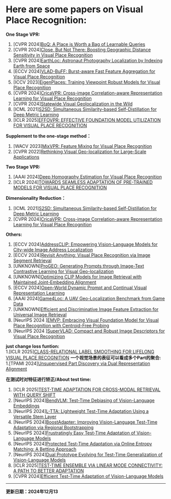 # Here are some papers on  Visual Place Recognition:

**One Stage VPR:**
1. [CVPR 2024][BoQ: A Place is Worth a Bag of Learnable Queries](https://arxiv.org/pdf/2405.07364)
2. [CVPR 2024][Close, But Not There: Boosting Geographic Distance Sensitivity in Visual Place Recognition](https://arxiv.org/pdf/2407.02422)
3. [CVPR 2024][EarthLoc: Astronaut Photography Localization by Indexing Earth from Space](https://arxiv.org/pdf/2403.06758)
4. [ECCV 2024][VLAD-BuFF: Burst-aware Fast Feature Aggregation for Visual Place Recognition](https://arxiv.org/pdf/2409.19293)
5. [ICCV 2023][EigenPlaces: Training Viewpoint Robust Models for Visual Place Recognition](https://arxiv.org/pdf/2308.10832)
6. [CVPR 2024][CricaVPR: Cross-image Correlation-aware Representation Learning for Visual Place Recognition](https://arxiv.org/pdf/2402.19231)
7. [CVPR 2024][Statewide Visual Geolocalization in the Wild](https://arxiv.org/pdf/2409.16763)
8. [ICML 2021][S2SD: Simultaneous Similarity-based Self-Distillation for Deep Metric Learning](https://arxiv.org/pdf/2009.08348)
9. [ICLR 2025][EFFOVPR: EFFECTIVE FOUNDATION MODEL UTILIZATION FOR VISUAL PLACE RECOGNITION](https://openreview.net/forum?id=NSpe8QgsCB)
   
**Supplement to the one-stage method：**
1. [WACV 2023][MixVPR: Feature Mixing for Visual Place Recognition](https://arxiv.org/pdf/2303.02190)
2. [CVPR 2022][Rethinking Visual Geo-localization for Large-Scale Applications](https://arxiv.org/pdf/2204.02287)
   
**Two Stage VPR:**
1. [AAAI 2024][Deep Homography Estimation for Visual Place Recognition](https://arxiv.org/pdf/2402.16086)
2. [ICLR 2024][TOWARDS SEAMLESS ADAPTATION OF PRE-TRAINED MODELS FOR VISUAL PLACE RECOGNITION](https://arxiv.org/pdf/2402.14505)
   
**Dimensionality Reduction：**
1. [ICML 2021][S2SD: Simultaneous Similarity-based Self-Distillation for Deep Metric Learning](https://arxiv.org/pdf/2009.08348)
2. [CVPR 2024][CricaVPR: Cross-image Correlation-aware Representation Learning for Visual Place Recognition](https://arxiv.org/pdf/2402.19231)
   
**Others:**
1. [ECCV 2024][AddressCLIP: Empowering Vision-Language Models for City-wide Image Address Localization](https://arxiv.org/pdf/2407.08156)
2. [ECCV 2024][Revisit Anything: Visual Place Recognition via Image Segment Retrieval](https://arxiv.org/pdf/2409.18049)
3. [UNKNOWN][ProGEO: Generating Prompts through Image-Text Contrastive Learning for Visual Geo-localization](https://arxiv.org/pdf/2406.01906)
4. [UNKNOWN][Optimizing CLIP Models for Image Retrieval with Maintained Joint-Embedding Alignment](https://arxiv.org/pdf/2409.01936)
5. [ECCV 2024][Open-World Dynamic Prompt and Continual Visual Representation Learning](https://www.arxiv.org/pdf/2409.05312)
6. [AAAI 2024][Game4Loc: A UAV Geo-Localization Benchmark from Game Data](https://arxiv.org/pdf/2409.16925)
7. [UNKNOWN][Efficient and Discriminative Image Feature Extraction for Universal Image Retrieval](https://arxiv.org/pdf/2409.13513)
8. [NeurIPS 2024 ][EMVP: Embracing Visual Foundation Model for Visual Place Recognition with Centroid-Free Probing](https://openreview.net/pdf?id=V6w7keoTqn)
9. [NeurIPS 2024 ][SuperVLAD: Compact and Robust Image Descriptors for Visual Place Recognition](https://openreview.net/pdf?id=bZpZMdY1sj)
   
 **just change loss funtion:**  
1.[ICLR 2025][CLASS-RELATIONAL LABEL SMOOTHING FOR LIFELONG VISUAL PLACE RECOGNITION](https://openreview.net/pdf?id=ZS1lCBLljq)
**一个视觉场景的表征可以看成多个Part的聚合:**  
1.[TPAMI 2024][Unsupervised Part Discovery via Dual Representation Alignment](https://arxiv.org/abs/2408.08108)

**在测试时对特征进行矫正/About test time:**  
1. [ICLR 2025][TEST-TIME ADAPTATION FOR CROSS-MODAL RETRIEVAL WITH QUERY SHIFT](https://openreview.net/pdfid=BmG88rONaU)
2. [NeurIPS 2024][BendVLM: Test-Time Debiasing of Vision-Language Embeddings](https://arxiv.org/pdf/2411.04420) 
3. [NeurIPS 2024][L-TTA: Lightweight Test-Time Adaptation Using a Versatile Stem Layer](https://openreview.net/pdf/f00f5429bf30e23d67511a8233740cf63a50c6e7.pdf) 
4. [NeurIPS 2024][BoostAdapter: Improving Vision-Language Test-Time Adaptation via Regional Bootstrapping](https://arxiv.org/pdf/2410.15430v2) 
5. [NeurIPS 2024][Frustratingly Easy Test-Time Adaptation of Vision-Language Models](https://arxiv.org/pdf/2405.18330) 
6. [NeurIPS 2024][Protected Test-Time Adaptation via Online Entropy Matching: A Betting Approach](https://arxiv.org/pdf/2408.07511) 
7. [NeurIPS 2024][Dual Prototype Evolving for Test-Time Generalization of Vision-Language Models](https://arxiv.org/pdf/2410.12790) 
8. [ICLR 2025][TEST-TIME ENSEMBLE VIA LINEAR MODE CONNECTIVITY: A PATH TO BETTER ADAPTATION](https://openreview.net/pdf?id=4wk2eOKGvh) 
9. [CVPR 2024][Efficient Test-Time Adaptation of Vision-Language Models](https://openaccess.thecvf.com/content/CVPR2024/papers/Karmanov_Efficient_Test-Time_Adaptation_of_Vision-Language_Models_CVPR_2024_paper.pdf) 


      

      

---
**更新日期：2024年12月13**
